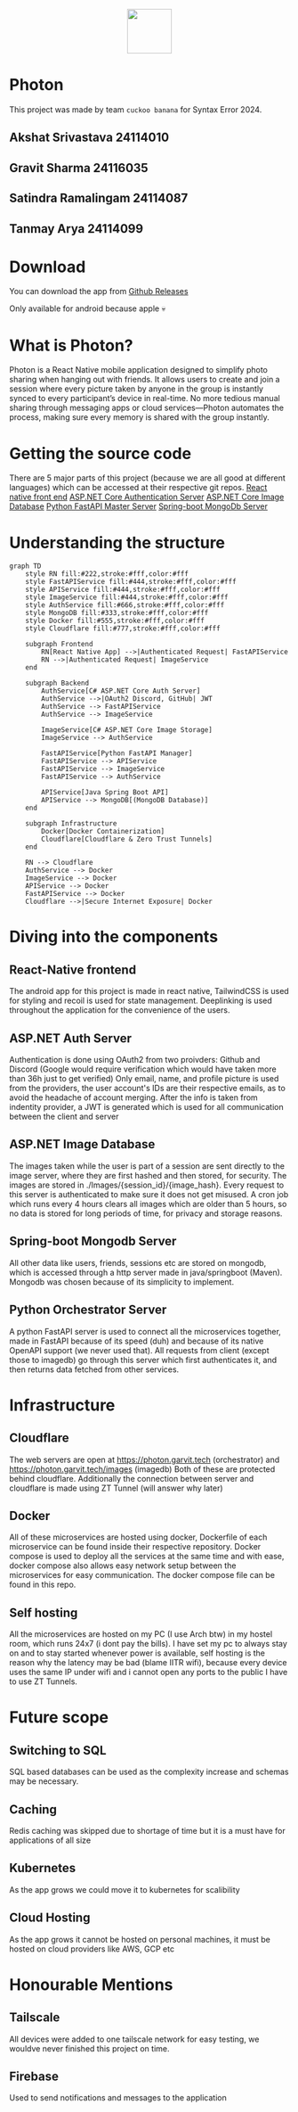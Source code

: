 <p align="center">
<img src="https://photon.garvit.tech/static/favicon.ico" width=80></img>
</p>

# Photon

This project was made by team `cuckoo banana` for Syntax Error 2024.
## Akshat Srivastava 24114010
## Gravit Sharma 24116035
## Satindra Ramalingam 24114087
## Tanmay Arya 24114099

# Download

You can download the app from [Github Releases](https://github.com/phot-ON/Photon/releases)

Only available for android because apple 💀

# What is Photon?

Photon is a React Native mobile application designed to simplify photo sharing when hanging out with friends. It allows users to create and join a session where every picture taken by anyone in the group is instantly synced to every participant’s device in real-time. No more tedious manual sharing through messaging apps or cloud services—Photon automates the process, making sure every memory is shared with the group instantly.

# Getting the source code

There are 5 major parts of this project (because we are all good at different languages) which can be accessed at their respective git repos.
[React native front end](https://github.com/phot-on/App)
[ASP.NET Core Authentication Server](https://github.com/phot-on/Photon.Auth)
[ASP.NET Core Image Database](https://github.com/phot-on/Photon.ImageDb)
[Python FastAPI Master Server](https://github.com/phot-on/orchestrator)
[Spring-boot MongoDb Server](https://github.com/phot-on/ProtonDb)

# Understanding the structure

```mermaid
graph TD
    style RN fill:#222,stroke:#fff,color:#fff
    style FastAPIService fill:#444,stroke:#fff,color:#fff
    style APIService fill:#444,stroke:#fff,color:#fff
    style ImageService fill:#444,stroke:#fff,color:#fff
    style AuthService fill:#666,stroke:#fff,color:#fff
    style MongoDB fill:#333,stroke:#fff,color:#fff
    style Docker fill:#555,stroke:#fff,color:#fff
    style Cloudflare fill:#777,stroke:#fff,color:#fff

    subgraph Frontend
        RN[React Native App] -->|Authenticated Request| FastAPIService
        RN -->|Authenticated Request| ImageService
    end

    subgraph Backend
        AuthService[C# ASP.NET Core Auth Server]
        AuthService -->|OAuth2 Discord, GitHub| JWT
        AuthService --> FastAPIService
        AuthService --> ImageService

        ImageService[C# ASP.NET Core Image Storage]
        ImageService --> AuthService

        FastAPIService[Python FastAPI Manager]
        FastAPIService --> APIService
        FastAPIService --> ImageService
        FastAPIService --> AuthService

        APIService[Java Spring Boot API]
        APIService --> MongoDB[(MongoDB Database)]
    end

    subgraph Infrastructure
        Docker[Docker Containerization]
        Cloudflare[Cloudflare & Zero Trust Tunnels]
    end
    
    RN --> Cloudflare
    AuthService --> Docker
    ImageService --> Docker
    APIService --> Docker
    FastAPIService --> Docker
    Cloudflare -->|Secure Internet Exposure| Docker
```

# Diving into the components

## React-Native frontend
The android app for this project is made in react native, TailwindCSS is used for styling and recoil is used for state management. Deeplinking is used throughout the application for the convenience of the users.

## ASP.NET Auth Server
Authentication is done using OAuth2 from two proivders: Github and Discord (Google would require verification which would have taken more than 36h just to get verified)
Only email, name, and profile picture is used from the providers, the user account's IDs are their respective emails, as to avoid the headache of account merging.
After the info is taken from indentity provider, a JWT is generated which is used for all communication between the client and server

## ASP.NET Image Database
The images taken while the user is part of a session are sent directly to the image server, where they are first hashed and then stored, for security.
The images are stored in ./Images/{session_id}/{image_hash}. Every request to this server is authenticated to make sure it does not get misused.
A cron job which runs every 4 hours clears all images which are older than 5 hours, so no data is stored for long periods of time, for privacy and storage reasons.

## Spring-boot Mongodb Server
All other data like users, friends, sessions etc are stored on mongodb, which is accessed through a http server made in java/springboot (Maven). Mongodb was chosen because of its simplicity to implement.

## Python Orchestrator Server
A python FastAPI server is used to connect all the microservices together, made in FastAPI because of its speed (duh) and because of its native OpenAPI support (we never used that). All requests from client (except those to imagedb) go through this server which first authenticates it, and then returns data fetched from other services.

# Infrastructure

## Cloudflare

The web servers are open at https://photon.garvit.tech (orchestrator) and https://photon.garvit.tech/images (imagedb)
Both of these are protected behind cloudflare. Additionally the connection between server and cloudflare is made using ZT Tunnel (will answer why later)

## Docker

All of these microservices are hosted using docker, Dockerfile of each microservice can be found inside their respective repository.
Docker compose is used to deploy all the services at the same time and with ease, docker compose also allows easy network setup between the microservices for easy communication.
The docker compose file can be found in this repo.

## Self hosting

All the microservices are hosted on my PC (I use Arch btw) in my hostel room, which runs 24x7 (i dont pay the bills). I have set my pc to always stay on and to stay started whenever power is available, self hosting is the reason why the latency may be bad (blame IITR wifi), because every device uses the same IP under wifi and i cannot open any ports to the public I have to use ZT Tunnels.

# Future scope

## Switching to SQL
SQL based databases can be used as the complexity increase and schemas may be necessary.

## Caching
Redis caching was skipped due to shortage of time but it is a must have for applications of all size

## Kubernetes
As the app grows we could move it to kubernetes for scalibility

## Cloud Hosting
As the app grows it cannot be hosted on personal machines, it must be hosted on cloud providers like AWS, GCP etc

# Honourable Mentions

## Tailscale

All devices were added to one tailscale network for easy testing, we wouldve never finished this project on time.

## Firebase
Used to send notifications and messages to the application
